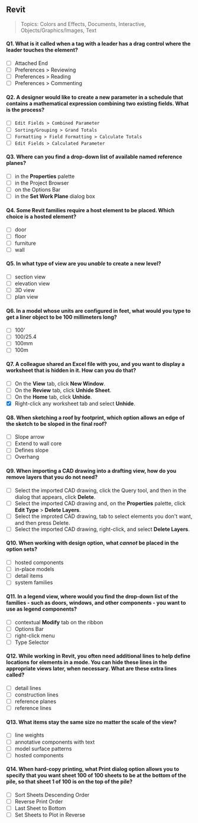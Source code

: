 ## Revit

> Topics: Colors and Effects, Documents, Interactive, Objects/Graphics/Images, Text

#### Q1. What is it called when a tag with a leader has a drag control where the leader touches the element?

- [ ] Attached End
- [ ] Preferences > Reviewing
- [ ] Preferences > Reading
- [ ] Preferences > Commenting

#### Q2. A designer would like to create a new parameter in a schedule that contains a mathematical expression combining two existing fields. What is the process?

- [ ] `Edit Fields > Combined Parameter`
- [ ] `Sorting/Grouping > Grand Totals`
- [ ] `Formatting > Field Formatting > Calculate Totals`
- [ ] `Edit Fields > Calculated Parameter`

#### Q3. Where can you find a drop-down list of available named reference planes?

- [ ] in the **Properties** palette
- [ ] in the Project Browser
- [ ] on the Options Bar
- [ ] in the **Set Work Plane** dialog box

#### Q4. Some Revit families require a host element to be placed. Which choice is a hosted element?

- [ ] door
- [ ] floor
- [ ] furniture
- [ ] wall

#### Q5. In what type of view are you _unable_ to create a new level?

- [ ] section view
- [ ] elevation view
- [ ] 3D view
- [ ] plan view

#### Q6. In a model whose units are configured in feet, what would you type to get a liner object to be 100 millimeters long?

- [ ] 100'
- [ ] 100/25.4
- [ ] 100mm
- [ ] 100m

#### Q7. A colleague shared an Excel file with you, and you want to display a worksheet that is hidden in it. How can you do that?

- [ ] On the **View** tab, click **New Window**.
- [ ] On the **Review** tab, click **Unhide Sheet**.
- [ ] On the **Home** tab, click **Unhide**.
- [x] Right-click any worksheet tab and select **Unhide**.

#### Q8. When sketching a roof by footprint, which option allows an edge of the sketch to be sloped in the final roof?

- [ ] Slope arrow
- [ ] Extend to wall core
- [ ] Defines slope
- [ ] Overhang

#### Q9. When importing a CAD drawing into a drafting view, how do you remove layers that you do not need?

- [ ] Select the imported CAD drawing, click the Query tool, and then in the dialog that appears, click **Delete**.
- [ ] Select the imported CAD drawing and, on the **Properties** palette, click **Edit Type** > **Delete Layers**.
- [ ] Select the improted CAD drawing, tab to select elements you don't want, and then press Delete.
- [ ] Select the imported CAD drawing, right-click, and select **Delete Layers**.

#### Q10. When working with design option, what _cannot_ be placed in the option sets?

- [ ] hosted components
- [ ] in-place models
- [ ] detail items
- [ ] system families

#### Q11. In a legend view, where would you find the drop-down list of the families - such as doors, windows, and other components - you want to use as legend components?

- [ ] contextual **Modify** tab on the ribbon
- [ ] Options Bar
- [ ] right-click menu
- [ ] Type Selector

#### Q12. While working in Revit, you often need additional lines to help define locations for elements in a mode. You can hide these lines in the appropriate views later, when necessary. What are these extra lines called?

- [ ] detail lines
- [ ] construction lines
- [ ] reference planes
- [ ] reference lines

#### Q13. What items stay the same size no matter the scale of the view?

- [ ] line weights
- [ ] annotative components with text
- [ ] model surface patterns
- [ ] hosted components

#### Q14. When hard-copy printing, what **Print** dialog option allows you to specify that you want sheet 100 of 100 sheets to be at the bottom of the pile, so that sheet 1 of 100 is on the top of the pile?

- [ ] Sort Sheets Descending Order
- [ ] Reverse Print Order
- [ ] Last Sheet to Bottom
- [ ] Set Sheets to Plot in Reverse
